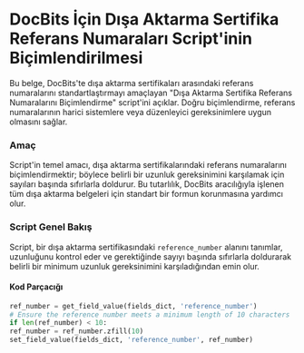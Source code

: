 # DocBits İçin Dışa Aktarma Sertifika Referans Numaraları Script'inin Biçimlendirilmesi

Bu belge, DocBits'te dışa aktarma sertifikaları arasındaki referans numaralarını standartlaştırmayı amaçlayan "Dışa Aktarma Sertifika Referans Numaralarını Biçimlendirme" script'ini açıklar. Doğru biçimlendirme, referans numaralarının harici sistemlere veya düzenleyici gereksinimlere uygun olmasını sağlar.

### Amaç

Script'in temel amacı, dışa aktarma sertifikalarındaki referans numaralarını biçimlendirmektir; böylece belirli bir uzunluk gereksinimini karşılamak için sayıları başında sıfırlarla doldurur. Bu tutarlılık, DocBits aracılığıyla işlenen tüm dışa aktarma belgeleri için standart bir formun korunmasına yardımcı olur.

### Script Genel Bakış

Script, bir dışa aktarma sertifikasındaki `reference_number` alanını tanımlar, uzunluğunu kontrol eder ve gerektiğinde sayıyı başında sıfırlarla doldurarak belirli bir minimum uzunluk gereksinimini karşıladığından emin olur.

#### Kod Parçacığı
```python
ref_number = get_field_value(fields_dict, 'reference_number')
# Ensure the reference number meets a minimum length of 10 characters
if len(ref_number) < 10:
ref_number = ref_number.zfill(10)
set_field_value(fields_dict, 'reference_number', ref_number)
```

